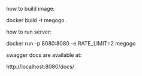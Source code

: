 how to build image:

docker build -t megogo .

how to run server:

docker run -p 8080:8080 -e RATE_LIMIT=2 megogo

swagger docs are available at:

http://localhost:8080/docs/
